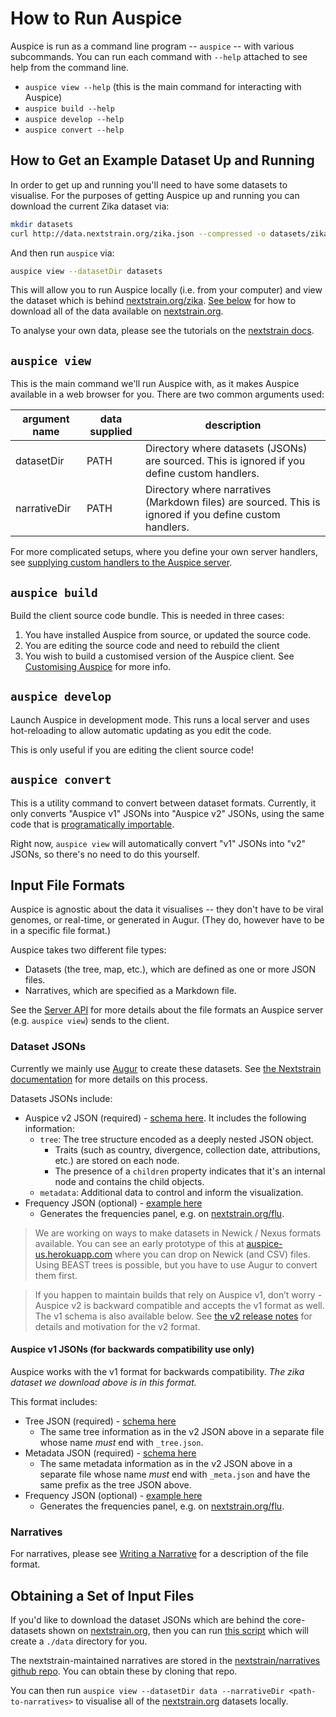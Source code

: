 # How to Run Auspice

Auspice is run as a command line program -- `auspice` -- with various subcommands.
You can run each command with `--help` attached to see help from the command line.

* `auspice view --help` (this is the main command for interacting with Auspice)
* `auspice build --help`
* `auspice develop --help`
* `auspice convert --help`


## How to Get an Example Dataset Up and Running

In order to get up and running you'll need to have some datasets to visualise.
For the purposes of getting Auspice up and running you can download the current Zika dataset via:

```bash
mkdir datasets
curl http://data.nextstrain.org/zika.json --compressed -o datasets/zika.json
```

And then run `auspice` via:
```bash
auspice view --datasetDir datasets
```

This will allow you to run Auspice locally (i.e. from your computer) and view the dataset which is behind [nextstrain.org/zika](https://nextstrain.org/zika).
[See below](#obtaining-a-set-of-input-files) for how to download all of the data available on [nextstrain.org](https://nextstrain.org).


To analyse your own data, please see the tutorials on the [nextstrain docs](https://nextstrain.org/docs/).

## `auspice view`

This is the main command we'll run Auspice with, as it makes Auspice available in a web browser for you.
There are two common arguments used:

| argument name | data supplied | description |
| --------      | ----------     | --------    |
|datasetDir    | PATH   |    Directory where datasets (JSONs) are sourced. This is  ignored if you define custom handlers. |
|narrativeDir    | PATH   |  Directory where narratives (Markdown files) are  sourced. This is ignored if you define custom handlers. |

For more complicated setups, where you define your own server handlers, see [supplying custom handlers to the Auspice server](../server/api.md#supplying-custom-handlers-to-the-auspice-server).

## `auspice build`

Build the client source code bundle.
This is needed in three cases:
1. You have installed Auspice from source, or updated the source code.
1. You are editing the source code and need to rebuild the client
1. You wish to build a customised version of the Auspice client.
See [Customising Auspice](../customise-client/index) for more info.


## `auspice develop`

Launch Auspice in development mode. This runs a local server and uses
hot-reloading to allow automatic updating as you edit the code.

This is only useful if you are editing the client source code!

## `auspice convert`

This is a utility command to convert between dataset formats.
Currently, it only converts "Auspice v1" JSONs into "Auspice v2" JSONs, using the same code that is [programatically importable](../server/api.md#convertfromv1).

Right now, `auspice view` will automatically convert "v1" JSONs into "v2" JSONs, so there's no need to do this yourself.


## Input File Formats

Auspice is agnostic about the data it visualises -- they don't have to be viral genomes, or real-time, or generated in Augur.
(They do, however have to be in a specific file format.)

Auspice takes two different file types: 
* Datasets (the tree, map, etc.), which are defined as one or more JSON files.
* Narratives, which are specified as a Markdown file.

See the [Server API](../server/api.md) for more details about the file formats an Auspice server (e.g. `auspice view`) sends to the client.

### Dataset JSONs

Currently we mainly use [Augur](https://github.com/nextstrain/augur) to create these datasets.
See [the Nextstrain documentation](https://nextstrain.org/docs/bioinformatics/introduction-to-augur) for more details on this process.

Datasets JSONs include:
* Auspice v2 JSON (required) - [schema here](https://github.com/nextstrain/augur/blob/master/augur/data/schema-export-v2.json). It includes the following information:
  * `tree`: The tree structure encoded as a deeply nested JSON object.
    * Traits (such as country, divergence, collection date, attributions, etc.) are stored on each node. 
    * The presence of a `children` property indicates that it's an internal node and contains the child objects. 
  * `metadata`: Additional data to control and inform the visualization. 
* Frequency JSON (optional) - [example here](http://data.nextstrain.org/flu_seasonal_h3n2_ha_2y_tip-frequencies.json)
  * Generates the frequencies panel, e.g. on [nextstrain.org/flu](https://nextstrain.org/flu).

> We are working on ways to make datasets in Newick / Nexus formats available. You can see an early prototype of this at [auspice-us.herokuapp.com](https://auspice-us.herokuapp.com/) where you can drop on Newick (and CSV) files.
Using BEAST trees is possible, but you have to use Augur to convert them first.

> If you happen to maintain builds that rely on Auspice v1, don’t worry - Auspice v2 is backward compatible and accepts the v1 format as well. The v1 schema is also available below.
See [the v2 release notes](../releases/v2.md) for details and motivation for the v2 format.

#### Auspice v1 JSONs (for backwards compatibility use only)

Auspice works with the v1 format for backwards compatibility. _The zika dataset we download above is in this format._

This format includes:
* Tree JSON (required) - [schema here](https://github.com/nextstrain/augur/blob/master/augur/data/schema-export-v1-tree.json)
  * The same tree information as in the v2 JSON above in a separate file whose name _must_ end with `_tree.json`.
* Metadata JSON (required) - [schema here](https://github.com/nextstrain/augur/blob/master/augur/data/schema-export-v1-meta.json)
  * The same metadata information as in the v2 JSON above in a separate file whose name _must_ end with `_meta.json` and have the same prefix as the tree JSON above. 
* Frequency JSON (optional) - [example here](http://data.nextstrain.org/flu_seasonal_h3n2_ha_2y_tip-frequencies.json)
  * Generates the frequencies panel, e.g. on [nextstrain.org/flu](https://nextstrain.org/flu). 


### Narratives
For narratives, please see [Writing a Narrative](https://docs.nextstrain.org/en/latest/tutorials/narratives-how-to-write.html) for a description of the file format.


## Obtaining a Set of Input Files

If you'd like to download the dataset JSONs which are behind the core-datasets shown on [nextstrain.org](https://nextstrain.org), then you can run [this script](https://github.com/nextstrain/auspice/blob/master/scripts/get-data.sh) which will create a `./data` directory for you.

The nextstrain-maintained narratives are stored in the [nextstrain/narratives github repo](https://github.com/nextstrain/narratives).
You can obtain these by cloning that repo.

You can then run `auspice view --datasetDir data --narrativeDir <path-to-narratives>` to visualise all of the [nextstrain.org](https://nextstrain.org) datasets locally.

